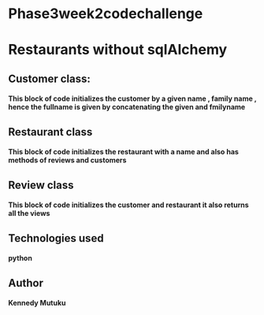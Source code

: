 # Phase3week2codechallenge
# Restaurants without sqlAlchemy
## Customer class:
#### This block of code initializes the customer by a given name , family name , hence the fullname is given by concatenating the given and fmilyname

## Restaurant class
#### This block of code initializes the restaurant with a name and also has methods of reviews and customers
## Review class
#### This block of code initializes the customer and restaurant it also returns all the views
## Technologies used
#### python

## Author
#### Kennedy Mutuku
